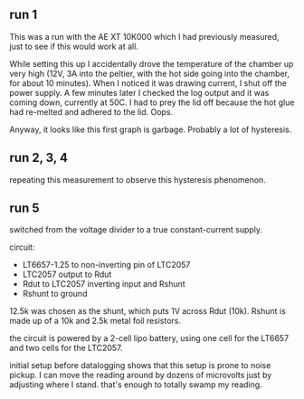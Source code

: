 ## run 1

This was a run with the AE XT 10K000 which I had previously measured, just to see if this would work at all.

While setting this up I accidentally drove the temperature of the chamber up very high (12V, 3A into the peltier, with the hot side going into the chamber, for about 10 minutes).  When I noticed it was drawing current, I shut off the power supply.  A few minutes later I checked the log output and it was coming down, currently at 50C.  I had to prey the lid off because the hot glue had re-melted and adhered to the lid.  Oops.

Anyway, it looks like this first graph is garbage.  Probably a lot of hysteresis.

## run 2, 3, 4

repeating this measurement to observe this hysteresis phenomenon.

## run 5

switched from the voltage divider to a true constant-current supply.

circuit:

- LT6657-1.25 to non-inverting pin of LTC2057
- LTC2057 output to Rdut
- Rdut to LTC2057 inverting input and Rshunt
- Rshunt to ground

12.5k was chosen as the shunt, which puts 1V across Rdut (10k).  Rshunt is made up of a 10k and 2.5k metal foil resistors.

the circuit is powered by a 2-cell lipo battery, using one cell for the LT6657 and two cells for the LTC2057.

initial setup before datalogging shows that this setup is prone to noise pickup.  I can move the reading around by dozens of microvolts just by adjusting where I stand.  that's enough to totally swamp my reading.


